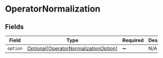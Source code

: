 # OperatorNormalization


## Fields

| Field                                                                                       | Type                                                                                        | Required                                                                                    | Description                                                                                 |
| ------------------------------------------------------------------------------------------- | ------------------------------------------------------------------------------------------- | ------------------------------------------------------------------------------------------- | ------------------------------------------------------------------------------------------- |
| `option`                                                                                    | [Optional[OperatorNormalizationOption]](../../models/shared/operatornormalizationoption.md) | :heavy_minus_sign:                                                                          | N/A                                                                                         |